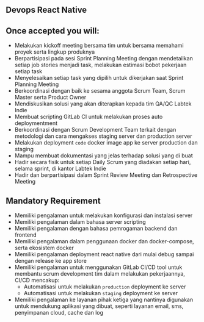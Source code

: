 ## Devops React Native 

## Once accepted you will:

- Melakukan kickoff meeting bersama tim untuk bersama memahami proyek serta lingkup produknya
- Berpartisipasi pada sesi Sprint Planning Meeting dengan mendetailkan setiap job stories menjadi 
  task, melakukan estimasi bobot pekerjaan setiap task
- Menyelesaikan setiap task yang dipilih untuk dikerjakan saat Sprint Planning Meeting  
- Berkoordinasi dengan baik ke sesama anggota Scrum Team, Scrum Master serta Product Owner
- Mendiskusikan solusi yang akan diterapkan kepada tim QA/QC Labtek Indie
- Membuat scripting GitLab CI untuk melakukan proses auto deploymentment
- Berkoordinasi dengan Scrum Development Team terkait dengan metodologi dan cara mengakses staging 
  server dan production server
- Melakukan deployment `code` docker image app ke server production dan staging
- Mampu membuat dokumentasi yang jelas terhadap solusi yang di buat
- Hadir secara fisik untuk setiap Daily Scrum yang diadakan setiap hari, selama sprint, di kantor 
  Labtek Indie
- Hadir dan berpartisipasi dalam Sprint Review Meeting dan Retrospective Meeting

## Mandatory Requirement

- Memiliki pengalaman untuk melakukan konfigurasi dan instalasi server
- Memiliki pengalaman dalam bahasa server scripting
- Memiliki pengalaman dengan bahasa pemrogaman backend dan frontend
- Memiliki pengalaman dalam penggunaan docker dan docker-compose, serta ekosistem docker
- Memiliki pengalaman deployment react native dari mulai debug sampai dengan release ke app store
- Memiliki pengalaman untuk menggunakan GitLab CI/CD tool untuk membantu scrum
  development tim dalam melakukan pekerjaannya, CI/CD mencakup:
  - Automatisasi untuk melakukan `production` deployment  ke server
  - Automatisasi untuk melakukan `staging` deployment ke server
- Memiliki pengalaman ke layanan pihak ketiga yang nantinya digunakan untuk mendukung aplikasi yang
  dibuat, seperti layanan email, sms, penyimpanan cloud, cache dan log